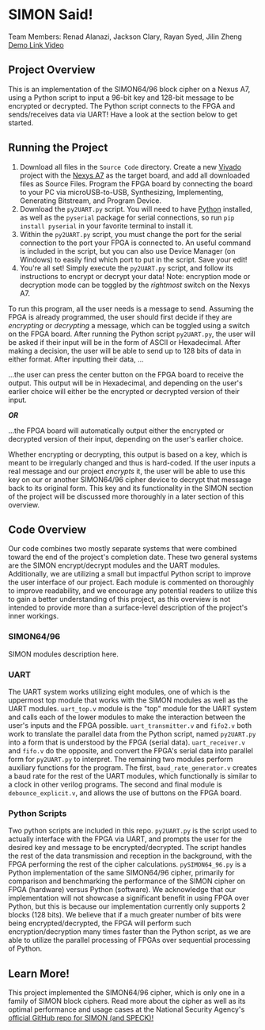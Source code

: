 # SIMON Said!
Team Members: Renad Alanazi, Jackson Clary, Rayan Syed, Jilin Zheng\
[Demo Link Video]()


## Project Overview
This is an implementation of the SIMON64/96 block cipher on a Nexus A7, using a Python script to input a 96-bit key and 128-bit message to be encrypted or decrypted. The Python script connects to the FPGA and sends/receives data via UART! Have a look at the section below to get started.


## Running the Project
1. Download all files in the `Source Code` directory. Create a new [Vivado](https://www.xilinx.com/products/design-tools/vivado.html#:~:text=Vivado%20is%20the%20design%20software,Route%2C%20Verification%2FSimulation%20tools.) project with the [Nexys A7](https://digilent.com/shop/nexys-a7-fpga-trainer-board-recommended-for-ece-curriculum/) as the target board, and add all downloaded files as Source Files. Program the FPGA board by connecting the board to your PC via microUSB-to-USB, Synthesizing, Implementing, Generating Bitstream, and Program Device.
2. Download the `py2UART.py` script. You will need to have [Python](https://www.python.org/downloads/) installed, as well as the `pyserial` package for serial connections, so run `pip install pyserial` in your favorite terminal to install it.
3. Within the `py2UART.py` script, you must change the port for the serial connection to the port your FPGA is connected to. An useful command is included in the script, but you can also use Device Manager (on Windows) to easily find which port to put in the script. Save your edit!
4. You're all set! Simply execute the `py2UART.py` script, and follow its instructions to encrypt or decrypt your data! Note: encryption mode or decryption mode can be toggled by the *rightmost* switch on the Nexys A7.

To run this program, all the user needs is a message to send. Assuming the FPGA is already programmed, the user should first decide if they are *encrypting* or *decrypting* a message, which can be toggled using a switch on the FPGA board. After running the Python script `py2UART.py`, the user will be asked if their input will be in the form of ASCII or Hexadecimal. After making a decision, the user will be able to send up to 128 bits of data in either format. After inputting their data, ...

...the user can press the center button on the FPGA board to receive the output. This output will be in Hexadecimal, and depending on the user's earlier choice will either be the encrypted or decrypted version of their input.

***OR***

...the FPGA board will automatically output either the encrypted or decrypted version of their input, depending on the user's earlier choice. 

Whether encrypting or decrypting, this output is based on a key, which is meant to be irregularly changed and thus is hard-coded. If the user inputs a real message and our project *encrypts* it, the user will be able to use this key on our or another SIMON64/96 cipher device to decrypt that message back to its original form. This key and its functionality in the SIMON section of the project will be discussed more thoroughly in a later section of this overview.


## Code Overview
Our code combines two mostly separate systems that were combined toward the end of the project's completion date. These two general systems are the SIMON encrypt/decrypt modules and the UART modules. Additionally, we are utilizing a small but impactful Python script to improve the user interface of our project. Each module is commented on thoroughly to improve readability, and we encourage any potential readers to utilize this to gain a better understanding of this project, as this overview is not intended to provide more than a surface-level description of the project's inner workings.

### SIMON64/96
SIMON modules description here.

### UART
The UART system works utilizing eight modules, one of which is the uppermost top module that works with the SIMON modules as well as the UART modules. `uart_top.v` module is the "top" module for the UART system and calls each of the lower modules to make the interaction between the user's inputs and the FPGA possible. `uart_transmitter.v` and `fifo2.v` both work to translate the parallel data from the Python script, named `py2UART.py` into a form that is understood by the FPGA (serial data). `uart_receiver.v` and `fifo.v` do the opposite, and convert the FPGA's serial data into parallel form for `py2UART.py` to interpret. The remaining two modules perform auxiliary functions for the program. The first, `baud_rate_generator.v` creates a baud rate for the rest of the UART modules, which functionally is similar to a clock in other verilog programs. The second and final module is `debounce_explicit.v`, and allows the use of buttons on the FPGA board.

### Python Scripts
Two python scripts are included in this repo. `py2UART.py` is the script used to actually interface with the FPGA via UART, and prompts the user for the desired key and message to be encrypted/decrypted. The script handles the rest of the data transmission and reception in the background, with the FPGA performing the rest of the cipher calculations. `pySIMON64_96.py` is a Python implementation of the same SIMON64/96 cipher, primarily for comparison and benchmarking the performance of the SIMON cipher on FPGA (hardware) versus Python (software). We acknowledge that our implementation will not showcase a significant benefit in using FPGA over Python, but this is because our implementation currently only supports 2 blocks (128 bits). We believe that if a much greater number of bits were being encrypted/decrypted, the FPGA will perform such encryption/decryption many times faster than the Python script, as we are able to utilize the parallel processing of FPGAs over sequential processing of Python.


## Learn More!
This project implemented the SIMON64/96 cipher, which is only one in a family of SIMON block ciphers. Read more about the cipher as well as its optimal performance and usage cases at the National Security Agency's [official GitHub repo for SIMON (and SPECK)!](https://github.com/nsacyber/simon-speck)
